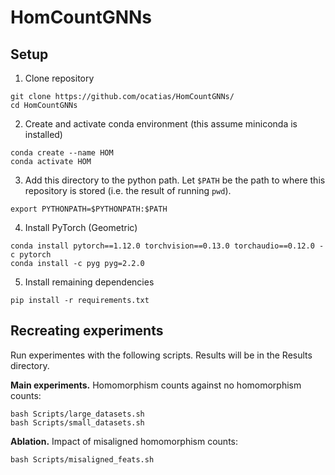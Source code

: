 # HomCountGNNs

## Setup

1. Clone repository
```
git clone https://github.com/ocatias/HomCountGNNs/
cd HomCountGNNs
```

2. Create and activate conda environment (this assume miniconda is installed)
```
conda create --name HOM
conda activate HOM
```

3. Add this directory to the python path. Let `$PATH` be the path to where this repository is stored (i.e. the result of running `pwd`).
```
export PYTHONPATH=$PYTHONPATH:$PATH
```

4. Install PyTorch (Geometric)
```
conda install pytorch==1.12.0 torchvision==0.13.0 torchaudio==0.12.0 -c pytorch
conda install -c pyg pyg=2.2.0
```

5. Install remaining dependencies
```
pip install -r requirements.txt
```

## Recreating experiments
Run experimentes with the following scripts. Results will be in the Results directory.

**Main experiments.** Homomorphism counts against no homomorphism counts:
```
bash Scripts/large_datasets.sh
bash Scripts/small_datasets.sh
```

**Ablation.** Impact of misaligned homomorphism counts:
```
bash Scripts/misaligned_feats.sh
```

